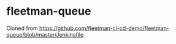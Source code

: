 # fleetman-queue
Cloned from https://github.com/fleetman-ci-cd-demo/fleetman-queue/blob/master/Jenkinsfile
